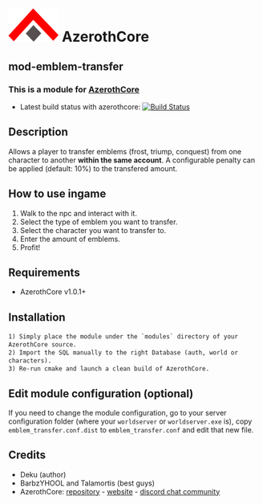 # ![logo](https://raw.githubusercontent.com/azerothcore/azerothcore.github.io/master/images/logo-github.png) AzerothCore
## mod-emblem-transfer
### This is a module for [AzerothCore](http://www.azerothcore.org)
- Latest build status with azerothcore: [![Build Status](https://travis-ci.org/azerothcore/mod-emblem-transfer.svg?branch=master)](https://travis-ci.org/azerothcore/mod-emblem-transfer)


## Description

Allows a player to transfer emblems (frost, triump, conquest) from one character to another **within the same account**. A configurable penalty can be applied (default: 10%) to the transfered amount.


## How to use ingame

1. Walk to the npc and interact with it.
2. Select the type of emblem you want to transfer.
3. Select the character you want to transfer to.
4. Enter the amount of emblems.
5. Profit!

## Requirements

- AzerothCore v1.0.1+


## Installation

```
1) Simply place the module under the `modules` directory of your AzerothCore source. 
2) Import the SQL manually to the right Database (auth, world or characters).
3) Re-run cmake and launch a clean build of AzerothCore.
```

## Edit module configuration (optional)

If you need to change the module configuration, go to your server configuration folder (where your `worldserver` or `worldserver.exe` is), copy `emblem_transfer.conf.dist` to `emblem_transfer.conf` and edit that new file.


## Credits

- Deku (author)
- BarbzYHOOL and Talamortis (best guys)
- AzerothCore: [repository](https://github.com/azerothcore) - [website](http://azerothcore.org/) - [discord chat community](https://discord.gg/PaqQRkd)
